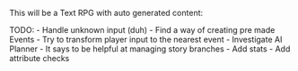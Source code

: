 This will be a Text RPG with auto generated content:

TODO:
	- Handle unknown input (duh)
		- Find a way of creating pre made Events
		- Try to transform player input to the nearest event
	- Investigate AI Planner
		- It says to be helpful at managing story branches
	- Add stats
	- Add attribute checks
